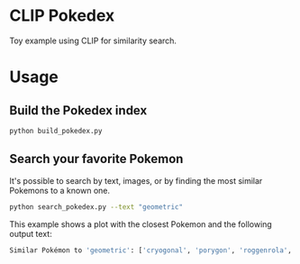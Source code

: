 # CLIP Pokedex

Toy example using CLIP for similarity search.

# Usage

## Build the Pokedex index

```bash
python build_pokedex.py
```

## Search your favorite Pokemon

It's possible to search by text, images, or by finding the most similar Pokemons to a known one.

```bash
python search_pokedex.py --text "geometric"
```

This example shows a plot with the closest Pokemon and the following output text:

```bash
Similar Pokémon to 'geometric': ['cryogonal', 'porygon', 'roggenrola', 'cosmoem', 'minior-red-meteor']
```